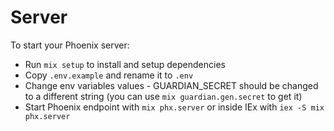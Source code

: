 # Server

To start your Phoenix server:

  * Run `mix setup` to install and setup dependencies
  * Copy `.env.example` and rename it to `.env`
  * Change env variables values - GUARDIAN_SECRET should be changed to a different string (you can use `mix guardian.gen.secret` to get it)
  * Start Phoenix endpoint with `mix phx.server` or inside IEx with `iex -S mix phx.server`
